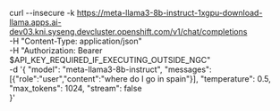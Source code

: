 curl --insecure -k https://meta-llama3-8b-instruct-1xgpu-download-llama.apps.ai-dev03.kni.syseng.devcluster.openshift.com/v1/chat/completions \
  -H "Content-Type: application/json" \
  -H "Authorization: Bearer $API_KEY_REQUIRED_IF_EXECUTING_OUTSIDE_NGC" \
  -d '{
  "model": "meta-llama3-8b-instruct",
  "messages": [{"role":"user","content":"where do I go in spain"}],
  "temperature": 0.5,   
  "max_tokens": 1024,
  "stream": false                
}'
